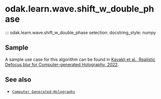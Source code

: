 # odak.learn.wave.shift_w_double_phase

::: odak.learn.wave.shift_w_double_phase
    selection:
        docstring_style: numpy

## Sample
A sample use case for this algorithm can be found in [Kavaklı et al., Realistic Defocus blur for Computer-generated Holography, 2022](https://github.com/complight/realistic_defocus/blob/ef303f48b13dd35712388c24f971cc8fac0b5ae7/optimisation/optimisation.py#L278-L284).

## See also

* [`Computer Generated-Holography`](../../../cgh.md)
